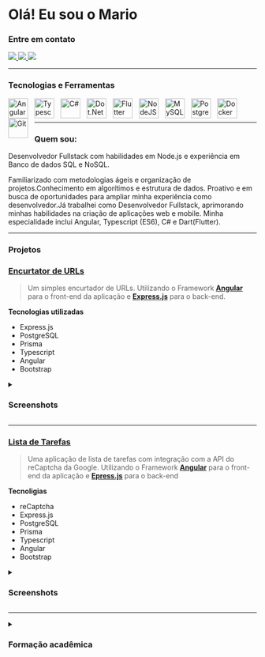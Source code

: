 # Olá! Eu sou o Mario

### Entre em contato

<div>
    <a href="mailto:marioapp34@gmail.com" target="_blank">
        <img src="https://img.shields.io/badge/Gmail-D14836?style=for-the-badge&logo=gmail&logoColor=white" target="_blank">
    </a>
    <a href="https://wa.me/+5514998761028" target="_blank">
        <img src="https://img.shields.io/badge/WhatsApp-25D366?style=for-the-badge&logo=whatsapp&logoColor=white" target="_blank">
    </a>
    <a href="https://www.linkedin.com/in/mario-antonio-704b2a28b/" target="_blank">
        <img src="https://img.shields.io/badge/LinkedIn-0077B5?style=for-the-badge&logo=linkedin&logoColor=white" target="_blank">
    </a>
</div>

---

### Tecnologias e Ferramentas

<img align="left" alt="Angular" width="40px" style="padding-right: 10px"  src="https://cdn.jsdelivr.net/gh/devicons/devicon/icons/angularjs/angularjs-original.svg" />

<img align="left" alt="Typescript" width="40px" style="padding-right: 10px"  src="https://cdn.jsdelivr.net/gh/devicons/devicon/icons/typescript/typescript-original.svg" />

<img align="left" alt="C#" width="40px" style="padding-right: 10px"  src="https://cdn.jsdelivr.net/gh/devicons/devicon/icons/csharp/csharp-original.svg" />

<img align="left" alt="Dot.Net Core" width="40px" style="padding-right: 10px"  src="https://cdn.jsdelivr.net/gh/devicons/devicon/icons/dotnetcore/dotnetcore-original.svg" />

<img align="left" alt="Flutter" width="40px" style="padding-right: 10px"  src="https://cdn.jsdelivr.net/gh/devicons/devicon/icons/flutter/flutter-original.svg" />

<img align="left" alt="NodeJS" width="40px" style="padding-right: 10px"  src="https://cdn.jsdelivr.net/gh/devicons/devicon/icons/nodejs/nodejs-original.svg" />

<img align="left" alt="MySQL" width="40px" style="padding-right: 10px"  src="https://cdn.jsdelivr.net/gh/devicons/devicon/icons/mysql/mysql-original.svg" />

<img align="left" alt="PostgreSQL" width="40px" style="padding-right: 10px"  src="https://cdn.jsdelivr.net/gh/devicons/devicon/icons/postgresql/postgresql-original.svg" />

<img align="left" alt="Docker" width="40px" style="padding-right: 10px"  src="https://cdn.jsdelivr.net/gh/devicons/devicon/icons/docker/docker-original.svg" />

<img align="left" alt="Git" width="40px" style="padding-right: 10px"  src="https://cdn.jsdelivr.net/gh/devicons/devicon/icons/git/git-original.svg" />

<br/>

<br/>

---

### Quem sou:

Desenvolvedor Fullstack com habilidades em Node.js e experiência em Banco de dados SQL e NoSQL. 

Familiarizado com metodologias ágeis e organização de projetos.Conhecimento em algorítimos e estrutura de dados. Proativo e em busca de oportunidades para ampliar minha experiência como desenvolvedor.Já trabalhei como Desenvolvedor Fullstack, aprimorando minhas habilidades na criação de aplicações web e mobile. Minha especialidade inclui Angular, Typescript (ES6), C# e Dart(Flutter).

---

### Projetos

### **<u>[Encurtator de URLs](https://frostsh.vercel.app/)</u>**

> Um simples encurtador de URLs. Utilizando o Framework **[Angular](https://angular.io/)** para o front-end da aplicação e **[Express.js](https://expressjs.com/)** para o back-end.

**Tecnologias utilizadas**

- Express.js
- PostgreSQL
- Prisma
- Typescript
- Angular
- Bootstrap

<details>
    <summary><h3>Screenshots</h3></summary>

![Frost Shorter](https://i.imgur.com/P47Rr9O.png)

</details>

---

### **<u>[Lista de Tarefas](https://ftasks.vercel.app/)</u>**

> Uma aplicação de lista de tarefas com integração com a API do reCaptcha da Google. Utilizando o Framework **[Angular](https://angular.io)** para o front-end da aplicação e **[Epress.js](https://expressjs.com/)** para o back-end

**Tecnoligias**

- reCaptcha
- Express.js
- PostgreSQL
- Prisma
- Typescript
- Angular
- Bootstrap


<details>
    <summary><h3>Screenshots</h3></summary>

![Main page](https://i.imgur.com/tLj6nDX.png)
![Sign up page](https://i.imgur.com/6UfUQXP.png)

</details>

---

<details>
    <summary><h3>Formação acadêmica</h3></summary>

**ETEC Orlando Quagliato**

- Ensino técnico
- Análize e desenvolvimento de sistemas

---

**Udemy**

- Desenvolvimento de softwares em WPF

</details>
